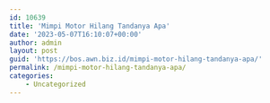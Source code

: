 ```yaml
---
id: 10639
title: 'Mimpi Motor Hilang Tandanya Apa'
date: '2023-05-07T16:10:07+00:00'
author: admin
layout: post
guid: 'https://bos.awn.biz.id/mimpi-motor-hilang-tandanya-apa/'
permalink: /mimpi-motor-hilang-tandanya-apa/
categories:
    - Uncategorized
---
```


